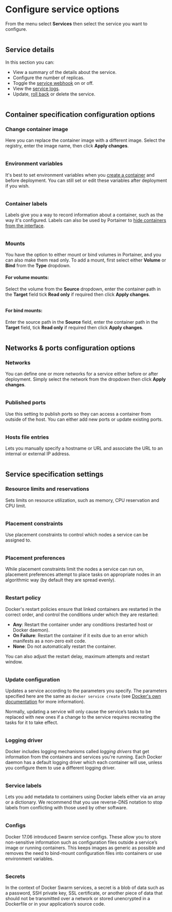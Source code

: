# Configure service options

From the menu select **Services** then select the service you want to configure.&#x20;

<figure><img src="../../../.gitbook/assets/2.15-docker_services_configure.gif" alt=""><figcaption></figcaption></figure>

## Service details

In this section you can:

* View a summary of the details about the service.
* Configure the number of replicas.
* Toggle the [service webhook](webhooks.md) on or off.
* View the [service logs](logs.md).
* Update, [roll back](rollback.md) or delete the service.

<figure><img src="../../../.gitbook/assets/2.15-docker_services_service_details.png" alt=""><figcaption></figcaption></figure>

## Container specification configuration options

### Change container image

Here you can replace the container image with a different image. Select the registry, enter the image name, then click **Apply changes**.

<figure><img src="../../../.gitbook/assets/2.15-docker_services_change_container_image.png" alt=""><figcaption></figcaption></figure>

### Environment variables

It's best to set environment variables when you [create a container](../containers/add.md) and before deployment. You can still set or edit these variables after deployment if you wish.

<figure><img src="../../../.gitbook/assets/2.15-docker_services_service_env_var.png" alt=""><figcaption></figcaption></figure>

### Container labels

Labels give you a way to record information about a container, such as the way it's configured. Labels can also be used by Portainer to [hide containers from the interface](../../../admin/settings/#hidden-containers).

<figure><img src="../../../.gitbook/assets/2.15-docker_services_service_container_labels.png" alt=""><figcaption></figcaption></figure>

### Mounts

You have the option to either mount or bind volumes in Portainer, and you can also make them read only. To add a mount, first select either **Volume** or **Bind** from the **Type** dropdown.

#### For volume mounts:

Select the volume from the **Source** dropdown, enter the container path in the **Target** field tick **Read only** if required then click **Apply changes**.

<figure><img src="../../../.gitbook/assets/2.15-docker_services_service_mounts_volume.png" alt=""><figcaption></figcaption></figure>

#### For bind mounts:

Enter the source path in the **Source** field, enter the container path in the **Target** field, tick **Read only** if required then click **Apply changes**.

<figure><img src="../../../.gitbook/assets/2.15-docker_services_service_mounts_bind.png" alt=""><figcaption></figcaption></figure>

## Networks & ports configuration options

### Networks

You can define one or more networks for a service either before or after deployment. Simply select the network from the dropdown then click **Apply changes**.

<figure><img src="../../../.gitbook/assets/2.15-docker_services_service_networks.png" alt=""><figcaption></figcaption></figure>

### Published ports

Use this setting to publish ports so they can access a container from outside of the host. You can either add new ports or update existing ports.

<figure><img src="../../../.gitbook/assets/2.15-docker_services_service_published_ports.png" alt=""><figcaption></figcaption></figure>

### Hosts file entries

Lets you manually specify a hostname or URL and associate the URL to an internal or external IP address.

<figure><img src="../../../.gitbook/assets/2.15-docker_services_service_host_entries.png" alt=""><figcaption></figcaption></figure>

## Service specification settings

### Resource limits and reservations

Sets limits on resource utilization, such as memory, CPU reservation and CPU limit.

<figure><img src="../../../.gitbook/assets/2.15-docker_services_service_resource_limits.png" alt=""><figcaption></figcaption></figure>

### Placement constraints

Use placement constraints to control which nodes a service can be assigned to.

<figure><img src="../../../.gitbook/assets/2.15-docker_services_service_placement_constraint.png" alt=""><figcaption></figcaption></figure>

### Placement preferences

While placement constraints limit the nodes a service can run on, placement preferences attempt to place tasks on appropriate nodes in an algorithmic way (by default they are spread evenly).

<figure><img src="../../../.gitbook/assets/2.15-docker_services_service_placement_pref.png" alt=""><figcaption></figcaption></figure>

### Restart policy

Docker's restart policies ensure that linked containers are restarted in the correct order, and control the conditions under which they are restarted:

* **Any**: Restart the container under any conditions (restarted host or Docker daemon).
* **On Failure**: Restart the container if it exits due to an error which manifests as a non-zero exit code.
* **None**: Do not automatically restart the container.

You can also adjust the restart delay, maximum attempts and restart window.

<figure><img src="../../../.gitbook/assets/2.15-docker_services_service_restart_policy.png" alt=""><figcaption></figcaption></figure>

### Update configuration

Updates a service according to the parameters you specify. The parameters specified here are the same as `docker service create` (see [Docker's own documentation](https://docs.docker.com/engine/reference/commandline/service\_create/) for more information).

Normally, updating a service will only cause the service’s tasks to be replaced with new ones if a change to the service requires recreating the tasks for it to take effect.

<figure><img src="../../../.gitbook/assets/2.15-docker_services_service_update_config.png" alt=""><figcaption></figcaption></figure>

### Logging driver

Docker includes logging mechanisms called _logging drivers_ that get information from the containers and services you're running. Each Docker daemon has a default logging driver which each container will use, unless you configure them to use a different logging driver.

<figure><img src="../../../.gitbook/assets/2.15-docker_services_service_logging_driver.png" alt=""><figcaption></figcaption></figure>

### Service labels

Lets you add metadata to containers using Docker labels either via an array or a dictionary. We recommend that you use reverse-DNS notation to stop labels from conflicting with those used by other software.

<figure><img src="../../../.gitbook/assets/2.15-docker_services_service_labels.png" alt=""><figcaption></figcaption></figure>

### Configs

Docker 17.06 introduced Swarm service configs. These allow you to store non-sensitive information such as configuration files outside a service’s image or running containers. This keeps images as generic as possible and removes the need to bind-mount configuration files into containers or use environment variables.

<figure><img src="../../../.gitbook/assets/2.15-docker_services_service_configs.png" alt=""><figcaption></figcaption></figure>

### Secrets

In the context of Docker Swarm services, a secret is a blob of data such as a password, SSH private key, SSL certificate, or another piece of data that should not be transmitted over a network or stored unencrypted in a Dockerfile or in your application’s source code.

<figure><img src="../../../.gitbook/assets/2.15-docker_services_service_secrets.png" alt=""><figcaption></figcaption></figure>
